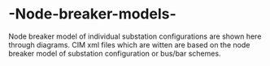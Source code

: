 # -Node-breaker-models-
Node breaker model of individual substation configurations are shown here through diagrams.
CIM xml files which are witten are based on the node breaker model of substation configuration or bus/bar schemes.
